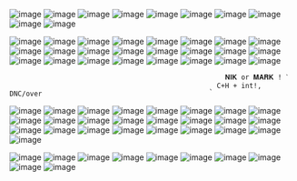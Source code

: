 ![image](https://64.media.tumblr.com/5cfd4dd61100541633b9ee5111389fde/3385a8031f84cd21-f6/s250x400/e4bd97291cc35abb5bc3aba220cd864088416d6d.gifv) ![image](https://64.media.tumblr.com/2222a86305023d46ddc24e5d2b02737e/a5f312680aee2872-b1/s250x400/8494704ce5259c066935e6718581bbc95918ce72.gifv) ![image](https://64.media.tumblr.com/12e3ced7afa253102002fac2a2ce093f/a5f312680aee2872-7d/s250x400/3affcb403db215e5f140c7619ceac48bb9c489db.gifv) ![image](https://64.media.tumblr.com/21e3ee3877e19cf9fb119472207c6224/c0de5bfbb8e74f33-f8/s250x400/bbbaeea09c004ebd1eb4002e939ca6f2fb93d33c.gifv) ![image](https://64.media.tumblr.com/80f2929e5eeaba2d6e80c63371a2d265/23f6d16f0e8aa1fa-c1/s250x400/a256cd809a9d1c5994a84b10328ed567f71f94d0.gifv) ![image](https://64.media.tumblr.com/ec3163d2e3298f1e1979a0a8f6b8bd4b/23f6d16f0e8aa1fa-cf/s250x400/64c75b8107cfeb8a4a77a1307d6543ae91765097.gifv) ![image](https://64.media.tumblr.com/dee04fbef2bf7b1586ab97b0ece60e6a/68e393feeeee9c91-b5/s250x400/affb79a9d195706e0106d8d145ce1efc9c90a15c.gifv) ![image](https://64.media.tumblr.com/88df56c50e9eefab219cd1b53e09d097/68e393feeeee9c91-52/s250x400/785161168d1cc39b246b65620410dd70387d8e73.gifv) ![image](https://64.media.tumblr.com/1a1b97a7eab0527cf7978871759e8ef1/c80e07d9272333a9-6b/s250x400/31066277ab734b03a86537aed9126c9787d5e96e.gifv) ![image](https://64.media.tumblr.com/cacb86372d483c4c45cd56251f9300ae/78c75168f9ef587b-57/s250x400/241252dadfd94f243a8faba88e8c601a99132e6d.gifv)

![image](https://64.media.tumblr.com/815e67f128e6934a5a46bb8561344a84/473928ea48888009-4b/s100x200/c5acacd5206cf81486b987b4d370da08d30e9536.pnj) ![image](https://64.media.tumblr.com/f7a17f59e95eb7fcd017593b883dcc1e/473928ea48888009-ea/s100x200/ff67e135948c4e932682f378eb8db205fde53b4d.gifv) ![image](https://64.media.tumblr.com/df2a61ca87a3b517930a6df9053b2d87/473928ea48888009-e5/s100x200/0f9dea48de823e46b58b96710c3ec84ea762ce0f.gifv) ![image](https://64.media.tumblr.com/2df4b1c0029824f53aca67567a386bf4/ec8f693b87536b40-e9/s250x400/40e8ba723ea5254ca6e658d6e94d7ace735de2e9.gifv) ![image](https://64.media.tumblr.com/f1494ab3e694699f37557da526beaff9/ec8f693b87536b40-6d/s100x200/5014d79593adcea9f2288d7a8f6894acf12ce7d1.gifv) ![image](https://64.media.tumblr.com/080e6ee2775aaa2f7069af7cf1733640/0a314c1722fc4072-0b/s100x200/80062e026bda5d4b142e5245235b6e3304ea5ff8.pnj) ![image](https://64.media.tumblr.com/dab34ad0998076c478627331a91fc423/79d8b316934d24c3-0e/s100x200/a672a8d96bfb328655972e55eb4deefde0e67740.pnj) ![image](https://64.media.tumblr.com/e658bea23833000e0fc07c016e2d1488/f1413ef45abf2485-7d/s100x200/299f80bd3a7705491033decba75cf03f3647b88b.pnj)
![image](https://64.media.tumblr.com/d76c5f4ea15436e209a0b7113d736fe0/2be3d7b7e3b8925d-93/s100x200/c1fa58dadba42a858364ca1604aa254fb2b655cf.gifv) ![image](https://64.media.tumblr.com/fe7f1706875bac2b2d8776e9df2dee8f/2be3d7b7e3b8925d-18/s100x200/bec49019dcaacf7dde5b5c5a2d6ac39b2fc6c0cc.pnj) ![image](https://64.media.tumblr.com/20655ccf6cbe1ba67de4e5b604b26c05/2be3d7b7e3b8925d-0d/s100x200/190d42a4550e0c6030cc246e1bb69b97349c4dfe.gifv) ![image](https://64.media.tumblr.com/b3c387650d8c66e62d87eaaadc502073/21317507f7352712-90/s100x200/0e66996acce2e367ddb860482501bddb56e7f263.webp) ![image](https://64.media.tumblr.com/644f0ba9b34d568178421c5689dafc24/5e5d02f1f6821b09-19/s100x200/f90461aa8d939e5d5f1fa067eb25b0b81128c434.gifv) ![image](https://64.media.tumblr.com/7b6f20e6ab45cb118b6c3f512377e139/bfaaeb60d3ffc0b4-c6/s100x200/bcb4cbefbfbe53ede208fda8c2189c6ab5dcf5ea.gifv) ![image](https://64.media.tumblr.com/781a146cfa0079b16c9c5c35100e78ad/bfaaeb60d3ffc0b4-d9/s100x200/bf68e5127a5edaa43aa91891533c34eb96460d09.gifv) ![image](https://64.media.tumblr.com/eb6ec57e857ed6246cd07622d56eafd6/60c5ad8adf4aa63e-c8/s100x200/948c2d7d86ed1982b385d3969d3ff8b7bad4456d.gifv) ![image](https://64.media.tumblr.com/9aca377ff2833cdc1c551c3cc2611c93/075315ecd38d337e-06/s100x200/f54e73fe6b5da959f413f2a1cacf422c4d38c9bc.gifv) ![image](https://64.media.tumblr.com/3aba475b6292fc837cdc0bb0693e3176/075315ecd38d337e-38/s100x200/f56df79819338708ceeda9ab11ee40162f024ac3.gifv)  ![image](https://64.media.tumblr.com/ceb9d59103feeaea5f91e387bc2143b5/ee1ca4d8f983aa4c-22/s100x200/f1d841db4841961fdb93c1fb3f319c7f7932d797.gifv) ![image](https://64.media.tumblr.com/efd4384f726cbd31e6c03dec7591924b/e8c030c2d6ebadd9-53/s100x200/14586bb204354cd9f43bd2e228f348a09155f842.pnj) ![image](https://64.media.tumblr.com/7dfe9f8323399cf5f2a8236085b33f50/e8c030c2d6ebadd9-f0/s100x200/4e0c75c9cbaa964c86d20d0589ef52ce204d5921.pnj) ![image](https://64.media.tumblr.com/8cd228a2321981a6def16a694868edd7/b37ce09a169d8ae9-6c/s100x200/868e89e9a722ab96159045a938636f755cfd7976.pnj) ![image](https://64.media.tumblr.com/c4866cd88562879a0131fa1b9b2e7d10/a955cff8a7735378-e9/s100x200/bf7ad3a016c4d94922e6376718b3d0df4302968c.gifv) ![image](https://64.media.tumblr.com/466a8e23ea544e64df4192b9a5798803/f8ef85ec107d766f-1b/s100x200/18f8b5d4b85b34f1918d0c9ea98ca53900ee469a.gifv)

                                                         𝐍𝐈𝐊 or 𝐌𝐀𝐑𝐊 ! ˋ
                                                     ˎ C+H + int!, DNC/over
![image](https://64.media.tumblr.com/3da0051442a263341a3226b39e55813c/e81e4d277afaa7b0-3c/s250x400/0775a66d1c61982ad1e9679b9cf170be986d7c37.gifv) ![image](https://64.media.tumblr.com/c395526747335fe8fbb1e7dde07f9af9/e81e4d277afaa7b0-0d/s250x400/7511c2bb957b68c82381966ba292f06cbdefa380.gifv) ![image](https://64.media.tumblr.com/0595d2216f8e5b79b2e02d6b47f9717a/e81e4d277afaa7b0-76/s250x400/f6ff88e01180199870ffd1250438056e3d1d1196.gifv)   ![image](https://64.media.tumblr.com/25f34ce53f4d6970f0cf9483e9581f48/79d8b316934d24c3-ea/s100x200/7d6d5a4e734fe1c774fc51528d56a5404696453d.pnj) ![image](https://64.media.tumblr.com/01b65aea0822a6c2d0b70f9d8d80b26c/79d8b316934d24c3-9a/s100x200/43761549990611a65717f4d97a3cbff5becdd5f9.gifv) ![image](https://64.media.tumblr.com/2fc02f6775b5b0da501c886515b03fcd/79d8b316934d24c3-d4/s100x200/c55b479b5fd49ca8991478438b9d0b73c1ac8771.gifv) ![image](https://64.media.tumblr.com/cca4302f94ebe0acc592f1baf7e8261b/ba16d020129a2a85-e6/s100x200/c73a0086df8338766d56cc0b280698114a87cca7.gifv) ![image](https://64.media.tumblr.com/ddb0b1e3b2ffbe8493d18b3952ee89e9/b6b32c62a8bf8500-39/s100x200/621c996bcf48d2a14a9fe22ceb8b6476c84bfd48.gifv)
![image](https://64.media.tumblr.com/72510e70f78691eb5cfd7fcee6717cf5/b9fca55ef0b2661a-ab/s100x200/055662b6dbbd2c90b44c0a83a090884225a1c250.pnj) ![image](https://64.media.tumblr.com/070411cab70a3e003ea7741223381765/98cbc5b0decebdf1-1b/s100x200/1fd22efcf6b9fc6d6ebdf5acb313d1ea521ebc79.gifv) ![image](https://64.media.tumblr.com/60bb4883a6f5f48ab080fcb73210b9a9/948a9bfe0c5befb3-35/s100x200/c1d0a97bb6520e7b13bd52080e74e3bb4814bc4b.gifv) ![image](https://64.media.tumblr.com/fad53daa6de15a83ef6f5a2b3338762a/74405a7dec9f5ebd-ea/s100x200/c882004ea708c1fd1baf63189a42b404b8b4ca12.gifv) ![image](https://64.media.tumblr.com/9cf5ec0e465be88ce0b04d827912b2f8/f59723688a2cf0f3-bd/s100x200/6625bf6b9aac6e27e5f40b4ec91b0b646b98d8f8.gifv) ![image](https://64.media.tumblr.com/0aaa1de47ee6068f299bbdc1ecd8c167/4d34e0a2df867355-92/s100x200/e0ff2f343bb177d35bdc3a23950fa4b8bfab8234.gifv) ![image](https://64.media.tumblr.com/9621e53312964776834b1cc2bb855a0b/tumblr_oxzare7tkT1vywwpno3_100.pnj) ![image](https://64.media.tumblr.com/5b0422bce72a8b873b1e57cd26143d87/22f12c80d6958c3d-41/s100x200/74eadd72480a27f0595b0fcc5edf9dca425feb06.gifv) 
![image](https://64.media.tumblr.com/110a0f80703d311447a43f71a6ecd152/2be3d7b7e3b8925d-4b/s100x200/570c2b2ef96292a20abad839cbd70359faf90e42.gifv) ![image](https://github.com/user-attachments/assets/1f7358fe-c501-40dc-9c6d-6c08699d57d0)
![image](https://64.media.tumblr.com/63a67dc1b9aeb1faac06c412634747fd/f1413ef45abf2485-e1/s100x200/a0eee51e9e9e8a6c5c1bb1dfe2db7321171832e8.gifv) ![image](https://64.media.tumblr.com/17e7f51e27c14f4360739a4113306e51/473928ea48888009-16/s100x200/4a5cf44a6826e8a31ad60bdfcd9598dac73eddeb.jpg) ![image](https://64.media.tumblr.com/ccff046e83e0d19ad092ab0149de5607/f1413ef45abf2485-ca/s100x200/e7aea3a7db8a1d1897b7c441dbe756c438d372a6.gifv) ![image](https://64.media.tumblr.com/a55630a60fbc97c9d33f1c243be6a89b/dde60c1e9dfffeeb-a9/s100x200/920adbf9df527c730557e78ad1881b72aa4ad73c.gifv) ![image](https://64.media.tumblr.com/5b813f45b7aab6bb0c92620e55e94e0f/d1b13d10a3b57c68-f3/s100x200/b5857806285ef2e8e818c8db8b662f92d1839bf5.gifv) ![image](https://64.media.tumblr.com/04d3d9da468f9ae82dc540f18bed5057/d1b13d10a3b57c68-7e/s100x200/0b12a9467f477e7c74f6515411192b2ba34e4160.pnj) ![image](https://64.media.tumblr.com/b69218008742d3296488131173de6416/47c4d724a89c0276-5b/s100x200/23bfff197c3a5dfdf1dfd66da257706f5ceacf3a.pnj)



![image](https://64.media.tumblr.com/ce2465a404b25b1d1b74b46da125d4a9/096e8cef55ecf0c3-94/s250x400/ab366b2d2a7db1f61883b6a4ca911b310203f0ee.webp) ![image](https://64.media.tumblr.com/ab8e0fcbbf85ebcbb904f7eae6acf09b/096e8cef55ecf0c3-45/s250x400/03c0eea11eda1e4707dc82c301284f64fdb82a36.gifv) ![image](https://64.media.tumblr.com/c74a35659fd1ca684c9d85058bd7cf3c/9c18d6deedc57b7a-bd/s100x200/9f24c82702667bc390794ebc8341f927966ed343.gifv) ![image](https://64.media.tumblr.com/83dd083bcb0c786b0a050e8f7d9b57b2/a44cf21e3b8fa3f3-f0/s250x400/21b60a3d20772a0fee579336216f9f485b69426f.gifv) ![image](https://64.media.tumblr.com/f8165469ac80a8fd7fc3d46f13c0cf25/3b7cba3ef8cefae6-71/s250x400/df5f34a9388782e8d2bbf6f56eb64b06639b21a4.gifv)
![image](https://64.media.tumblr.com/b1890cbd8beca91cab9467b04d1dd149/4113f525efee52d8-44/s250x400/be3d0e6943997c9fd748023f956c36853b1500de.gifv) ![image](https://64.media.tumblr.com/73aeedcd3d4d159476b129306a4ab2fe/6912601115e4eb12-14/s250x400/6c94f97b788a94e20400dec87d4c379f5a200a2c.gifv) ![image](https://64.media.tumblr.com/b533d2107d84360b12c02d2c0b994ee2/195047ab1f45cb94-c0/s250x400/1e1a613a0e86f3068c08ad324c241dc402a9c6ff.gifv) ![image](https://64.media.tumblr.com/015d2ab649d92d56eb6d0377e8b3d714/60a1e163aec562ab-33/s250x400/f132c78c909f73c076d24438f96900c333c58bd8.gifv) ![image](https://64.media.tumblr.com/7288c929848491a37af56f346c854981/53b28a880a29cd42-21/s250x400/ecdf9f9387e49301d1221e1d6e7afe3a99feae6d.gifv)
